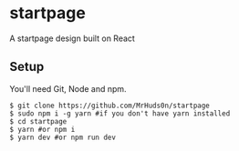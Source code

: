 # startpage
A startpage design built on React

## Setup

You'll need Git, Node and npm.

```
$ git clone https://github.com/MrHuds0n/startpage
$ sudo npm i -g yarn #if you don't have yarn installed
$ cd startpage
$ yarn #or npm i
$ yarn dev #or npm run dev
```
